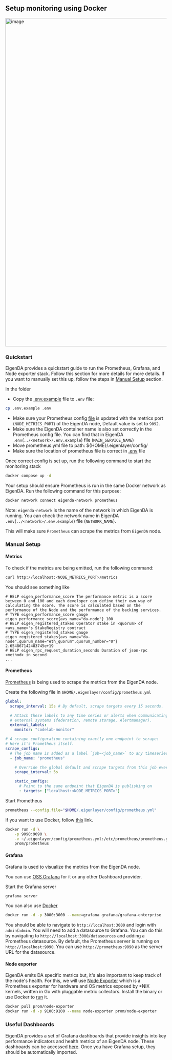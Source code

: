 ## Setup monitoring using Docker
<img width="1024" alt="image" src="https://github.com/Layr-Labs/eigenda-operator-setup/assets/354473/c7c3da8d-a488-441c-a70b-00ebf13e5028">

### Quickstart
EigenDA provides a quickstart guide to run the Prometheus, Grafana, and Node exporter stack.
Follow this section for more details for more details. If you want to manually set this up, follow the steps in [Manual Setup](./README.md#manual-setup) section.

In the folder

* Copy the [.env.example](./.env.example) file to `.env` file:
```bash
cp .env.example .env
```
* Make sure your Prometheus config [file](./prometheus.yml) is updated with the metrics port (`NODE_METRICS_PORT`) of the EigenDA node, Default value is set to `9092`.
* Make sure the EigenDA container name is also set correctly in the Prometheus config file. 
You can find that in EigenDA `.env`(`../<network>/.env.example`) file (`MAIN_SERVICE_NAME`)
* Move prometheus.yml file to path: ${HOME}/.eigenlayer/config/ 
* Make sure the location of prometheus file is correct in [.env](./.env.example) file
 
Once correct config is set up, run the following command to start the monitoring stack
```bash
docker compose up -d
```

Your setup should ensure Prometheus is run in the same Docker network as EigenDA. Run the following command for this purpose:
```bash
docker network connect eigenda-network prometheus
```
Note: `eigenda-network` is the name of the network in which EigenDA is running. You can check the network name in EigenDA `.env`(`../<network>/.env.example`) file (`NETWORK_NAME`).

This will make sure `Prometheus` can scrape the metrics from `EigenDA` node.


### Manual Setup
#### Metrics
To check if the metrics are being emitted, run the following command:
```bash
curl http://localhost:<NODE_METRICS_PORT>/metrics
```

You should see something like
```
# HELP eigen_performance_score The performance metric is a score between 0 and 100 and each developer can define their own way of calculating the score. The score is calculated based on the performance of the Node and the performance of the backing services.
# TYPE eigen_performance_score gauge
eigen_performance_score{avs_name="da-node"} 100
# HELP eigen_registered_stakes Operator stake in <quorum> of <avs_name>'s StakeRegistry contract
# TYPE eigen_registered_stakes gauge
eigen_registered_stakes{avs_name="da-node",quorum_name="eth_quorum",quorum_number="0"} 2.654867142483745e+19
# HELP eigen_rpc_request_duration_seconds Duration of json-rpc <method> in second
...
```
#### Prometheus
[Prometheus](https://prometheus.io/download) is being used to scrape the metrics from the EigenDA node.

Create the following file in `$HOME/.eigenlayer/config/prometheus.yml`
```yaml
global:
  scrape_interval: 15s # By default, scrape targets every 15 seconds.

  # Attach these labels to any time series or alerts when communicating with
  # external systems (federation, remote storage, Alertmanager).
  external_labels:
    monitor: "codelab-monitor"

# A scrape configuration containing exactly one endpoint to scrape:
# Here it's Prometheus itself.
scrape_configs:
  # The job name is added as a label `job=<job_name>` to any timeseries scraped from this config.
  - job_name: "prometheus"

    # Override the global default and scrape targets from this job every 5 seconds.
    scrape_interval: 5s

    static_configs:
      # Point to the same endpoint that EigenDA is publishing on
      - targets: ["localhost:<NODE_METRICS_PORT>"]
```

Start Prometheus
```bash
prometheus --config.file="$HOME/.eigenlayer/config/prometheus.yml"
```

If you want to use Docker, follow [this](https://prometheus.io/docs/prometheus/latest/installation/#volumes-bind-mount) link.
```bash
docker run -d \
    -p 9090:9090 \
    -v ~/.eigenlayer/config/prometheus.yml:/etc/prometheus/prometheus.yml \
    prom/prometheus
```

#### Grafana
Grafana is used to visualize the metrics from the EigenDA node.

You can use [OSS Grafana](https://grafana.com/oss/grafana/) for it or any other Dashboard provider.

Start the Grafana server
```bash
grafana server
```
You can also use [Docker](https://grafana.com/docs/grafana/latest/setup-grafana/installation/docker/)
```bash
docker run -d -p 3000:3000 --name=grafana grafana/grafana-enterprise
```

You should be able to navigate to `http://localhost:3000` and login with `admin`/`admin`.
You will need to add a datasource to Grafana. You can do this by navigating to `http://localhost:3000/datasources` and adding a Prometheus datasource. By default, the Prometheus server is running on `http://localhost:9090`. You can use `http://prometheus:9090` as the server URL for the datasource.


#### Node exporter
EigenDA emits DA specific metrics but, it's also important to keep track of the node's health. For this, we will use [Node Exporter](https://prometheus.io/docs/guides/node-exporter/) which is a Prometheus exporter for hardware and OS metrics exposed by *NIX kernels, written in Go with pluggable metric collectors.
Install the binary or use Docker to [run](https://hub.docker.com/r/prom/node-exporter) it.

```bash
docker pull prom/node-exporter
docker run -d -p 9100:9100 --name node-exporter prom/node-exporter
```

### Useful Dashboards
EigenDA provides a set of Grafana dashboards that provide insights into key performance indicators and health metrics of an EigenDA node. These dashboards can be accessed [here](./dashboards).
Once you have Grafana setup, they should be automatically imported.

